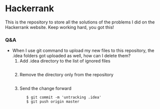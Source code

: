 # Hackerrank

This is the repository to store all the solutions of the problems I did on the Hackerrank website. Keep working hard, you got this!

### Q&A
* When I use git command to upload my new files to this repository, the .idea folders got uploaded as well, how can I delete them?
  1. Add .idea directory to the list of ignored files
      ```$ echo '.idea' >> .gitignore
      ```
  2. Remove the directory only from the repository
      ```$ git rm -r --cached .idea
      ```
  3. Send the change forward
      ```$ git add .gitignore
         $ git commit -m 'untracking .idea'
         $ git push origin master
      ```
